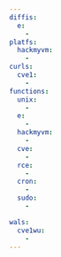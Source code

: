 ```yaml
---
diffis:
  e:
    -
platfs:
  hackmyvm:
    -
curls:
  cve1:
    -
functions:
  unix:
    -
  e:
    -
  hackmyvm:
    -
  cve:
    -
  rce:
    -
  cron:
    -
  sudo:
    -

wals:
  cve1wu:
    -
---
```

